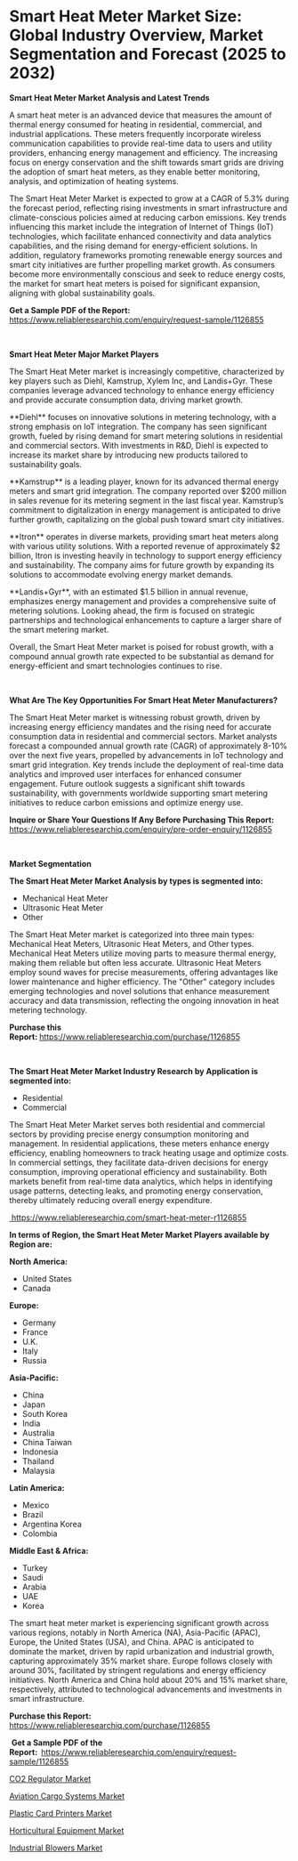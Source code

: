 <p><h1>Smart Heat Meter Market Size: Global Industry Overview, Market Segmentation and Forecast (2025 to 2032)</h1></p><p><strong>Smart Heat Meter Market Analysis and Latest Trends</strong></p>
<p><p>A smart heat meter is an advanced device that measures the amount of thermal energy consumed for heating in residential, commercial, and industrial applications. These meters frequently incorporate wireless communication capabilities to provide real-time data to users and utility providers, enhancing energy management and efficiency. The increasing focus on energy conservation and the shift towards smart grids are driving the adoption of smart heat meters, as they enable better monitoring, analysis, and optimization of heating systems.</p><p>The Smart Heat Meter Market is expected to grow at a CAGR of 5.3% during the forecast period, reflecting rising investments in smart infrastructure and climate-conscious policies aimed at reducing carbon emissions. Key trends influencing this market include the integration of Internet of Things (IoT) technologies, which facilitate enhanced connectivity and data analytics capabilities, and the rising demand for energy-efficient solutions. In addition, regulatory frameworks promoting renewable energy sources and smart city initiatives are further propelling market growth. As consumers become more environmentally conscious and seek to reduce energy costs, the market for smart heat meters is poised for significant expansion, aligning with global sustainability goals.</p></p>
<p><strong>Get a Sample PDF of the Report:&nbsp;</strong> <a href="https://www.reliableresearchiq.com/enquiry/request-sample/1126855?utm_campaign=1870&utm_medium=2&utm_source=Github&utm_content=ia&utm_term=18022025&utm_id=smart-heat-meter">https://www.reliableresearchiq.com/enquiry/request-sample/1126855</a></p>
<p>&nbsp;</p>
<p><strong>Smart Heat Meter Major Market Players</strong></p>
<p><p>The Smart Heat Meter market is increasingly competitive, characterized by key players such as Diehl, Kamstrup, Xylem Inc, and Landis+Gyr. These companies leverage advanced technology to enhance energy efficiency and provide accurate consumption data, driving market growth.</p><p>**Diehl** focuses on innovative solutions in metering technology, with a strong emphasis on IoT integration. The company has seen significant growth, fueled by rising demand for smart metering solutions in residential and commercial sectors. With investments in R&D, Diehl is expected to increase its market share by introducing new products tailored to sustainability goals.</p><p>**Kamstrup** is a leading player, known for its advanced thermal energy meters and smart grid integration. The company reported over $200 million in sales revenue for its metering segment in the last fiscal year. Kamstrup’s commitment to digitalization in energy management is anticipated to drive further growth, capitalizing on the global push toward smart city initiatives.</p><p>**Itron** operates in diverse markets, providing smart heat meters along with various utility solutions. With a reported revenue of approximately $2 billion, Itron is investing heavily in technology to support energy efficiency and sustainability. The company aims for future growth by expanding its solutions to accommodate evolving energy market demands.</p><p>**Landis+Gyr**, with an estimated $1.5 billion in annual revenue, emphasizes energy management and provides a comprehensive suite of metering solutions. Looking ahead, the firm is focused on strategic partnerships and technological enhancements to capture a larger share of the smart metering market.</p><p>Overall, the Smart Heat Meter market is poised for robust growth, with a compound annual growth rate expected to be substantial as demand for energy-efficient and smart technologies continues to rise.</p></p>
<p>&nbsp;</p>
<p><strong>What Are The Key Opportunities For Smart Heat Meter Manufacturers?</strong></p>
<p><p>The Smart Heat Meter market is witnessing robust growth, driven by increasing energy efficiency mandates and the rising need for accurate consumption data in residential and commercial sectors. Market analysts forecast a compounded annual growth rate (CAGR) of approximately 8-10% over the next five years, propelled by advancements in IoT technology and smart grid integration. Key trends include the deployment of real-time data analytics and improved user interfaces for enhanced consumer engagement. Future outlook suggests a significant shift towards sustainability, with governments worldwide supporting smart metering initiatives to reduce carbon emissions and optimize energy use.</p></p>
<p><strong>Inquire or Share Your Questions If Any Before Purchasing This Report:</strong> <a href="https://www.reliableresearchiq.com/enquiry/pre-order-enquiry/1126855?utm_campaign=1870&utm_medium=2&utm_source=Github&utm_content=ia&utm_term=18022025&utm_id=smart-heat-meter">https://www.reliableresearchiq.com/enquiry/pre-order-enquiry/1126855</a></p>
<p>&nbsp;</p>
<p><strong>Market Segmentation</strong></p>
<p><strong>The Smart Heat Meter Market Analysis by types is segmented into:</strong></p>
<p><ul><li>Mechanical Heat Meter</li><li>Ultrasonic Heat Meter</li><li>Other</li></ul></p>
<p><p>The Smart Heat Meter market is categorized into three main types: Mechanical Heat Meters, Ultrasonic Heat Meters, and Other types. Mechanical Heat Meters utilize moving parts to measure thermal energy, making them reliable but often less accurate. Ultrasonic Heat Meters employ sound waves for precise measurements, offering advantages like lower maintenance and higher efficiency. The "Other" category includes emerging technologies and novel solutions that enhance measurement accuracy and data transmission, reflecting the ongoing innovation in heat metering technology.</p></p>
<p><strong>Purchase this Report:&nbsp;</strong><a href="https://www.reliableresearchiq.com/purchase/1126855?utm_campaign=1870&utm_medium=2&utm_source=Github&utm_content=ia&utm_term=18022025&utm_id=smart-heat-meter">https://www.reliableresearchiq.com/purchase/1126855</a></p>
<p>&nbsp;</p>
<p><strong>The Smart Heat Meter Market Industry Research by Application is segmented into:</strong></p>
<p><ul><li>Residential</li><li>Commercial</li></ul></p>
<p><p>The Smart Heat Meter Market serves both residential and commercial sectors by providing precise energy consumption monitoring and management. In residential applications, these meters enhance energy efficiency, enabling homeowners to track heating usage and optimize costs. In commercial settings, they facilitate data-driven decisions for energy consumption, improving operational efficiency and sustainability. Both markets benefit from real-time data analytics, which helps in identifying usage patterns, detecting leaks, and promoting energy conservation, thereby ultimately reducing overall energy expenditure.</p></p>
<p><a href="https://www.reliableresearchiq.com/smart-heat-meter-r1126855?utm_campaign=1870&utm_medium=2&utm_source=Github&utm_content=ia&utm_term=18022025&utm_id=smart-heat-meter">&nbsp;https://www.reliableresearchiq.com/smart-heat-meter-r1126855</a></p>
<p><strong>In terms of Region, the Smart Heat Meter Market Players available by Region are:</strong></p>
<p>
    <p> <strong> North America: </strong>
        <ul>
            <li>United States</li>
            <li>Canada</li>
        </ul>
        </p> 
    <p> <strong> Europe: </strong>
        <ul>
            <li>Germany</li>
            <li>France</li>
            <li>U.K.</li>
            <li>Italy</li>
            <li>Russia</li>
        </ul>
        </p> 
    <p> <strong> Asia-Pacific: </strong>
        <ul>
            <li>China</li>
            <li>Japan</li>
            <li>South Korea</li>
            <li>India</li>
            <li>Australia</li>
            <li>China Taiwan</li>
            <li>Indonesia</li>
            <li>Thailand</li>
            <li>Malaysia</li>
        </ul>
        </p> 
    <p> <strong> Latin America: </strong>
        <ul>
            <li>Mexico</li>
            <li>Brazil</li>
            <li>Argentina Korea</li>
            <li>Colombia</li>
        </ul>
        </p> 
    <p> <strong> Middle East & Africa: </strong>
        <ul>
            <li>Turkey</li>
            <li>Saudi</li>
            <li>Arabia</li>
            <li>UAE</li>
            <li>Korea</li>
        </ul>
    </p>
    </p>
<p><p>The smart heat meter market is experiencing significant growth across various regions, notably in North America (NA), Asia-Pacific (APAC), Europe, the United States (USA), and China. APAC is anticipated to dominate the market, driven by rapid urbanization and industrial growth, capturing approximately 35% market share. Europe follows closely with around 30%, facilitated by stringent regulations and energy efficiency initiatives. North America and China hold about 20% and 15% market share, respectively, attributed to technological advancements and investments in smart infrastructure.</p></p>
<p><strong>Purchase this Report: </strong><a href="https://www.reliableresearchiq.com/purchase/1126855?utm_campaign=1870&utm_medium=2&utm_source=Github&utm_content=ia&utm_term=18022025&utm_id=smart-heat-meter">https://www.reliableresearchiq.com/purchase/1126855</a></p>
<p>&nbsp;<strong>Get a Sample PDF of the Report:&nbsp;&nbsp;</strong><a href="https://www.reliableresearchiq.com/enquiry/request-sample/1126855?utm_campaign=1870&utm_medium=2&utm_source=Github&utm_content=ia&utm_term=18022025&utm_id=smart-heat-meter">https://www.reliableresearchiq.com/enquiry/request-sample/1126855</a></p>
<p><strong></strong></p>
<p><p><a href="https://github.com/jolinolooman/Market-Research-Report-List-1/blob/main/co2-regulator-market.md?utm_campaign=1870&utm_medium=2&utm_source=Github&utm_content=ia&utm_term=18022025&utm_id=smart-heat-meter">CO2 Regulator Market</a></p><p><a href="https://github.com/fraryatena85/Market-Research-Report-List-1/blob/main/aviation-cargo-systems-market.md?utm_campaign=1870&utm_medium=2&utm_source=Github&utm_content=ia&utm_term=18022025&utm_id=smart-heat-meter">Aviation Cargo Systems Market</a></p><p><a href="https://github.com/alejnaouare/Market-Research-Report-List-1/blob/main/plastic-card-printers-market.md?utm_campaign=1870&utm_medium=2&utm_source=Github&utm_content=ia&utm_term=18022025&utm_id=smart-heat-meter">Plastic Card Printers Market</a></p><p><a href="https://github.com/sissalgamd/Market-Research-Report-List-1/blob/main/horticultural-equipment-market.md?utm_campaign=1870&utm_medium=2&utm_source=Github&utm_content=ia&utm_term=18022025&utm_id=smart-heat-meter">Horticultural Equipment Market</a></p><p><a href="https://github.com/wyettillesr4/Market-Research-Report-List-1/blob/main/industrial-blowers-market.md?utm_campaign=1870&utm_medium=2&utm_source=Github&utm_content=ia&utm_term=18022025&utm_id=smart-heat-meter">Industrial Blowers Market</a></p></p>
